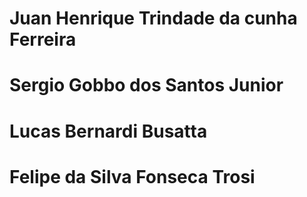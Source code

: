 # Juan Henrique Trindade da cunha Ferreira
# Sergio Gobbo dos Santos Junior
# Lucas Bernardi Busatta
# Felipe da Silva Fonseca Trosi
